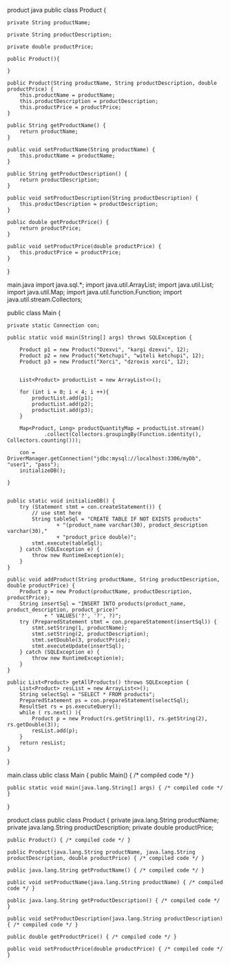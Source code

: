 product java
public class Product {

    private String productName;

    private String productDescription;

    private double productPrice;

    public Product(){

    }

    public Product(String productName, String productDescription, double productPrice) {
        this.productName = productName;
        this.productDescription = productDescription;
        this.productPrice = productPrice;
    }

    public String getProductName() {
        return productName;
    }

    public void setProductName(String productName) {
        this.productName = productName;
    }

    public String getProductDescription() {
        return productDescription;
    }

    public void setProductDescription(String productDescription) {
        this.productDescription = productDescription;
    }

    public double getProductPrice() {
        return productPrice;
    }

    public void setProductPrice(double productPrice) {
        this.productPrice = productPrice;
    }
}
















main.java
import java.sql.*;
import java.util.ArrayList;
import java.util.List;
import java.util.Map;
import java.util.function.Function;
import java.util.stream.Collectors;

public class Main {

    private static Connection con;

    public static void main(String[] args) throws SQLException {

        Product p1 = new Product("Dzexvi", "kargi dzexvi", 12);
        Product p2 = new Product("Ketchupi", "witeli ketchupi", 12);
        Product p3 = new Product("Xorci", "dzroxis xorci", 12);


        List<Product> productList = new ArrayList<>();

        for (int i = 0; i < 4; i ++){
            productList.add(p1);
            productList.add(p2);
            productList.add(p3);
        }

        Map<Product, Long> productQuantityMap = productList.stream()
                .collect(Collectors.groupingBy(Function.identity(), Collectors.counting()));

        con = DriverManager.getConnection("jdbc:mysql://localhost:3306/myDb", "user1", "pass");
        initializeDB();

    }


    public static void initializeDB() {
        try (Statement stmt = con.createStatement()) {
            // use stmt here
            String tableSql = "CREATE TABLE IF NOT EXISTS products"
                    + "(product_name varchar(30), product_description varchar(30),"
                    + "product_price double)";
            stmt.execute(tableSql);
        } catch (SQLException e) {
            throw new RuntimeException(e);
        }
    }

    public void addProduct(String productName, String productDescription, double productPrice) {
        Product p = new Product(productName, productDescription, productPrice);
        String insertSql = "INSERT INTO products(product_name, product_description, product_price)"
                + " VALUES('?', '?', ?)";
        try (PreparedStatement stmt = con.prepareStatement(insertSql)) {
            stmt.setString(1, productName);
            stmt.setString(2, productDescription);
            stmt.setDouble(3, productPrice);
            stmt.executeUpdate(insertSql);
        } catch (SQLException e) {
            throw new RuntimeException(e);
        }
    }

    public List<Product> getAllProducts() throws SQLException {
        List<Product> resList = new ArrayList<>();
        String selectSql = "SELECT * FROM products";
        PreparedStatement ps = con.prepareStatement(selectSql);
        ResultSet rs = ps.executeQuery();
        while ( rs.next() ){
            Product p = new Product(rs.getString(1), rs.getString(2), rs.getDouble(3));
            resList.add(p);
        }
        return resList;
    }


}


main.class
ublic class Main {
    public Main() { /* compiled code */ }

    public static void main(java.lang.String[] args) { /* compiled code */ }
}

product.class
public class Product {
    private java.lang.String productName;
    private java.lang.String productDescription;
    private double productPrice;

    public Product() { /* compiled code */ }

    public Product(java.lang.String productName, java.lang.String productDescription, double productPrice) { /* compiled code */ }

    public java.lang.String getProductName() { /* compiled code */ }

    public void setProductName(java.lang.String productName) { /* compiled code */ }

    public java.lang.String getProductDescription() { /* compiled code */ }

    public void setProductDescription(java.lang.String productDescription) { /* compiled code */ }

    public double getProductPrice() { /* compiled code */ }

    public void setProductPrice(double productPrice) { /* compiled code */ }
